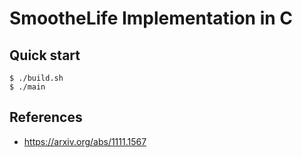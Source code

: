 # SmootheLife Implementation in C

## Quick start

```
$ ./build.sh
$ ./main
```

## References

- https://arxiv.org/abs/1111.1567